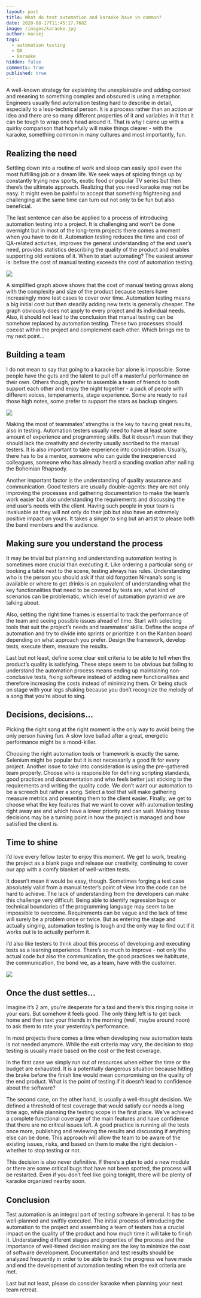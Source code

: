 ```yaml
---
layout: post
title: What do test automation and karaoke have in common?
date: 2020-08-17T11:45:17.768Z
image: /images/karaoke.jpg
author: maciej
tags:
  - automation testing
  - QA
  - karaoke
hidden: false
comments: true
published: true
---
```

A well-known strategy for explaining the unexplainable and adding context and meaning to something complex and obscured is using a metaphor. Engineers usually find automation testing hard to describe in detail, especially to a less-technical person. It is a process rather than an action or idea and there are so many different properties of it and variables in it that it can be tough to wrap one’s head around it. That is why I came up with a quirky comparison that hopefully will make things clearer - with the karaoke, something common in many cultures and most importantly, fun.

## Realizing the need

Settling down into a routine of work and sleep can easily spoil even the most fulfilling job or a dream life. We seek ways of spicing things up by constantly trying new sports, exotic food or popular TV series but then there’s the ultimate approach. Realizing that you need karaoke may not be easy. It might even be painful to accept that something frightening and challenging at the same time can turn out not only to be fun but also beneficial.

The last sentence can also be applied to a process of introducing automation testing into a project. It is challenging and won’t be done overnight but in most of the long-term projects there comes a moment when you have to do it. Automation testing reduces the time and cost of QA-related activities, improves the general understanding of the end user’s need, provides statistics describing the quality of the product and enables supporting old versions of it. When to start automating? The easiest answer is: before the cost of manual testing exceeds the cost of automation testing.

![](/images/automationkaraoke/graph.png)

A simplified graph above shows that the cost of manual testing grows along with the complexity and size of the product because testers have increasingly more test cases to cover over time. Automation testing means a big initial cost but then steadily adding new tests is generally cheaper. The graph obviously does not apply to every project and its individual needs. Also, it should not lead to the conclusion that manual testing can be somehow replaced by automation testing. These two processes should coexist within the project and complement each other. Which brings me to my next point...

## Building a team

I do not mean to say that going to a karaoke bar alone is impossible. Some people have the guts and the talent to pull off a masterful performance on their own. Others though, prefer to assemble a team of friends to both support each other and enjoy the night together - a pack of people with different voices, temperaments, stage experience. Some are ready to nail those high notes, some prefer to support the stars as backup singers.

![](/images/automationkaraoke/forja2-mx-r2kxuoOFtHY-unsplash.jpg)

Making the most of teammates’ strengths is the key to having great results, also in testing. Automation testers usually need to have at least some amount of experience and programming skills. But it doesn’t mean that they should lack the creativity and dexterity usually ascribed to the manual testers. It is also important to take experience into consideration. Usually, there has to be a mentor, someone who can guide the inexperienced colleagues, someone who has already heard a standing ovation after nailing the Bohemian Rhapsody.

Another important factor is the understanding of quality assurance and communication. Good testers are usually double-agents: they are not only improving the processes and gathering documentation to make the team’s work easier but also understanding the requirements and discussing the end user’s needs with the client. Having such people in your team is invaluable as they will not only do their job but also have an extremely positive impact on yours. It takes a singer to sing but an artist to please both the band members and the audience.

## Making sure you understand the process

It may be trivial but planning and understanding automation testing is sometimes more crucial than executing it. Like ordering a particular song or booking a table next to the scene, testing always has rules. Understanding who is the person you should ask if that old forgotten Nirvana’s song is available or where to get drinks is an equivalent of understanding what the key functionalities that need to be covered by tests are, what kind of scenarios can be problematic, which level of automation pyramid we are talking about.

Also, setting the right time frames is essential to track the performance of the team and seeing possible issues ahead of time. Start with selecting tools that suit the project’s needs and teammates’ skills. Define the scope of automation and try to divide into sprints or prioritize it on the Kanban board depending on what approach you prefer. Design the framework, develop tests, execute them, measure the results.

Last but not least, define some clear exit criteria to be able to tell when the product’s quality is satisfying. These steps seem to be obvious but failing to understand the automation process means ending up maintaining non-conclusive tests, fixing software instead of adding new functionalities and therefore increasing the costs instead of minimizing them. Or being stuck on stage with your legs shaking because you don’t recognize the melody of a song that you’re about to sing.

## Decisions, decisions…

Picking the right song at the right moment is the only way to avoid being the only person having fun. A slow love ballad after a great, energetic performance might be a mood-killer.

Choosing the right automation tools or framework is exactly the same. Selenium might be popular but it is not necessarily a good fit for every project. Another issue to take into consideration is using the pre-gathered team properly. Choose who is responsible for defining scripting standards, good practices and documentation and who feels better just sticking to the requirements and writing the quality code. We don’t want our automation to be a screech but rather a song. Select a tool that will make gathering measure metrics and presenting them to the client easier. Finally, we get to choose what the key features that we want to cover with automation testing right away are and which have a lower priority and can wait. Making these decisions may be a turning point in how the project is managed and how satisfied the client is.

## Time to shine

I’d love every fellow tester to enjoy this moment. We get to work, treating the project as a blank page and release our creativity, continuing to cover our app with a comfy blanket of well-written tests.

It doesn’t mean it would be easy, though. Sometimes forging a test case absolutely valid from a manual tester’s point of view into the code can be hard to achieve. The lack of understanding from the developers can make this challenge very difficult. Being able to identify regression bugs or technical boundaries of the programming language may seem to be impossible to overcome. Requirements can be vague and the lack of time will surely be a problem once or twice. But as entering the stage and actually singing, automation testing is tough and the only way to find out if it works out is to actually perform it.

I’d also like testers to think about this process of developing and executing tests as a learning experience. There’s so much to improve - not only the actual code but also the communication, the good practices we habituate, the communication, the bond we, as a team, have with the customer.

![](/images/automationkaraoke/bruno-emmanuelle-Gi6-m_t_W-E-unsplash.jpg)

## Once the dust settles…

Imagine it’s 2 am, you’re desperate for a taxi and there’s this ringing noise in your ears. But somehow it feels good. The only thing left is to get back home and then text your friends in the morning (well, maybe around noon) to ask them to rate your yesterday’s performance.

In most projects there comes a time when developing new automation tests is not needed anymore. While the exit criteria may vary, the decision to stop testing is usually made based on the cost or the test coverage.

In the first case we simply run out of resources when either the time or the budget are exhausted. It is a potentially dangerous situation because hitting the brake before the finish line would mean compromising on the quality of the end product. What is the point of testing if it doesn’t lead to confidence about the software?

The second case, on the other hand, is usually a well-thought decision. We defined a threshold of test coverage that would satisfy our needs a long time ago, while planning the testing scope in the first place. We’ve achieved a complete functional coverage of the main features and have confidence that there are no critical issues left. A good practice is running all the tests once more, publishing and reviewing the results and discussing if anything else can be done. This approach will allow the team to be aware of the existing issues, risks, and based on them to make the right decision - whether to stop testing or not.

This decision is also never definitive. If there’s a plan to add a new module or there are some critical bugs that have not been spotted, the process will be restarted. Even if you don’t feel like going tonight, there will be plenty of karaoke organized nearby soon.

## Conclusion

Test automation is an integral part of testing software in general. It has to be well-planned and swiftly executed. The initial process of introducing the automation to the project and assembling a team of testers has a crucial impact on the quality of the product and how much time it will take to finish it. Understanding different stages and properties of the process and the importance of well-timed decision making are the key to minimize the cost of software development. Documentation and test results should be analyzed frequently in order to be able to track the progress we have made and end the development of automation testing when the exit criteria are met.

Last but not least, please do consider karaoke when planning your next team retreat.
